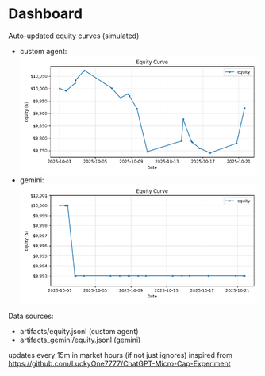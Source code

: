 # Dashboard

Auto-updated equity curves (simulated)

- custom agent: ![Equity Curve](artifacts/equity.png?v=20e2a37)
- gemini: ![Equity Curve (Gemini)](artifacts_gemini/equity.png?v=20e2a37)

Data sources:
- artifacts/equity.jsonl (custom agent)
- artifacts_gemini/equity.jsonl (gemini)

updates every 15m in market hours (if not just ignores)
inspired from https://github.com/LuckyOne7777/ChatGPT-Micro-Cap-Experiment